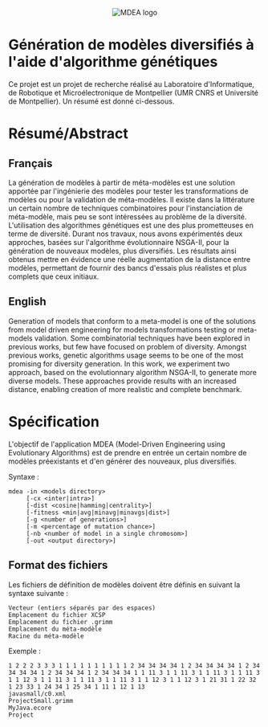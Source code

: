 <p align="center">
    <img alt="MDEA logo" src="https://gitlab.com/Ynigvi/mdea/raw/master/doc/logo.png" />
</p>

# Génération de modèles diversifiés à l'aide d'algorithme génétiques

Ce projet est un projet de recherche réalisé au Laboratoire d'Informatique, de Robotique et Microélectronique de Montpellier (UMR CNRS et Université de Montpellier). Un résumé est donné ci-dessous.

# Résumé/Abstract

## Français
La génération de modèles à partir de méta-modèles est une solution apportée par l'ingénierie des modèles pour tester les transformations de modèles ou pour la validation de méta-modèles. Il existe dans la littérature un certain nombre de techniques combinatoires pour l'instanciation de méta-modèle, mais peu se sont intéressées au problème de la diversité. L'utilisation des algorithmes génétiques est une des plus prometteuses en terme de diversité. Durant nos travaux, nous avons expérimentés deux approches, basées sur l'algorithme évolutionnaire NSGA-II, pour la génération de nouveaux modèles, plus diversifiés. Les résultats ainsi obtenus mettre en évidence une réelle augmentation de la distance entre modèles, permettant de fournir des bancs d'essais plus réalistes et plus complets que ceux initiaux.

## English

Generation of models that conform to a meta-model is one of the solutions from model driven engineering for models transformations testing or meta-models validation. Some combinatorial techniques have been explored in previous works, but few have focused on problem of diversity. Amongst previous works, genetic algorithms usage seems to be one of the most promising for diversity generation. In this work, we experiment two approach, based on the evolutionnary algorithm NSGA-II, to generate more diverse models. These approaches provide results with an increased distance, enabling creation of more realistic and complete benchmark.

# Spécification

L'objectif de l'application MDEA (Model-Driven Engineering using Evolutionary Algorithms) est de prendre en entrée un certain nombre de modèles préexistants et d'en générer des nouveaux, plus diversifiés.

Syntaxe :
```
mdea -in <models directory>
     [-cx <inter|intra>]
     [-dist <cosine|hamming|centrality>]
     [-fitness <min|avg|minavg|minavgs|dist>]
     [-g <number of generations>]
     [-m <percentage of mutation chance>]
     [-nb <number of model in a single chromosom>]
     [-out <output directory>]
```

## Format des fichiers

Les fichiers de définition de modèles doivent être définis en suivant la syntaxe suivante :
```
Vecteur (entiers séparés par des espaces)
Emplacement du fichier XCSP
Emplacement du fichier .grimm
Emplacement du méta-modèle
Racine du méta-modèle
```

Exemple :
```
1 2 2 2 3 3 3 1 1 1 1 1 1 1 1 1 1 2 34 34 34 34 1 2 34 34 34 34 1 2 34 34 34 34 1 2 34 34 34 1 2 34 34 34 1 1 11 3 1 1 11 3 1 1 11 3 1 1 11 3 1 1 12 3 1 1 11 3 1 1 11 3 1 1 11 3 1 1 12 3 1 1 12 3 1 21 31 1 22 32 1 23 33 1 24 34 1 25 34 1 11 1 12 1 13 
javasmall/c0.xml
ProjectSmall.grimm
MyJava.ecore
Project
```


